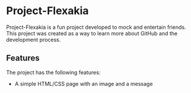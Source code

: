# Project-Flexakia

Project-Flexakia is a fun project developed to mock and entertain friends. This project was created as a way to learn more about GitHub and the development process.

## Features

The project has the following features:

-   A simple HTML/CSS page with an image and a message
